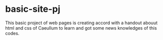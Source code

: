 # basic-site-pj
This basic project of web pages is creating accord with a handout abouut html and css of Caeullum to learn and got some news knowledges of this codes.
